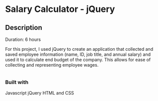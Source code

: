 # Salary Calculator - jQuery

## Description

Duration: 6 hours

For this project, I used jQuery to create an application that collected and saved employee information (name, ID, job title, and annual salary) and used it to calculate end budget of the company. This allows for ease of collecting and representing employee wages.

<img href="wireframe.png">

### Built with

Javascript
jQuery
HTML and CSS
